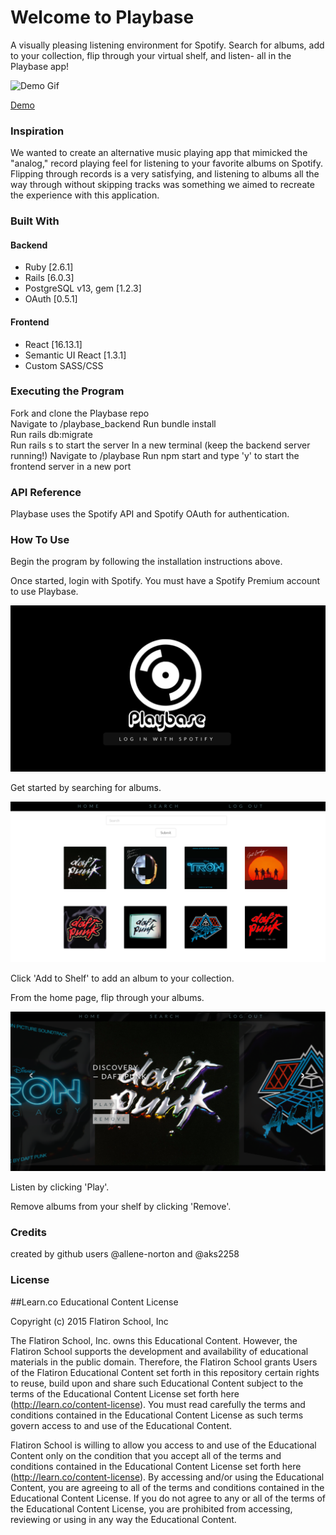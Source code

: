 # Welcome to Playbase


A visually pleasing listening environment for Spotify. Search for albums, add to your collection, flip through your virtual shelf, and listen- all in the Playbase app!

![Demo Gif](https://github.com/allene-norton/playbase/blob/master/playbasedemogif.gif?raw=true)

[Demo](https://www.youtube.com/watch?v=mYzVeRW99r4&feature=youtu.be)


### Inspiration

We wanted to create an alternative music playing app that mimicked the "analog," record playing feel for listening to your favorite albums on Spotify. Flipping through records is a very satisfying, and listening to albums all the way through without skipping tracks was something we aimed to recreate the experience with this application.

### Built With

#### Backend

* Ruby [2.6.1]
* Rails [6.0.3]
* PostgreSQL v13, gem [1.2.3]
* OAuth [0.5.1]

#### Frontend

* React [16.13.1]
* Semantic UI React [1.3.1]
* Custom SASS/CSS

### Executing the Program

Fork and clone the Playbase repo  
Navigate to /playbase_backend
Run bundle install  
Run rails db:migrate  
Run rails s to start the server
In a new terminal (keep the backend server running!)
Navigate to /playbase
Run npm start and type 'y' to start the frontend server in a new port


### API Reference

Playbase uses the Spotify API and Spotify OAuth for authentication.

### How To Use

Begin the program by following the installation instructions above.  

Once started, login with Spotify. You must have a Spotify Premium account to use Playbase.

![Alt text](playbase_login.png "Title Screen")

Get started by searching for albums. 

![Alt text](playbase_search.png "Search")

Click 'Add to Shelf' to add an album to your collection.

From the home page, flip through your albums.

![Alt text](playbase_home.png "Home Page")

Listen by clicking 'Play'.

Remove albums from your shelf by clicking 'Remove'.  

### Credits

created by github users @allene-norton and @aks2258  


### License

##Learn.co Educational Content License

Copyright (c) 2015 Flatiron School, Inc

The Flatiron School, Inc. owns this Educational Content. However, the Flatiron School supports the development and availability of educational materials in the public domain. Therefore, the Flatiron School grants Users of the Flatiron Educational Content set forth in this repository certain rights to reuse, build upon and share such Educational Content subject to the terms of the Educational Content License set forth here (http://learn.co/content-license). You must read carefully the terms and conditions contained in the Educational Content License as such terms govern access to and use of the Educational Content.

Flatiron School is willing to allow you access to and use of the Educational Content only on the condition that you accept all of the terms and conditions contained in the Educational Content License set forth here (http://learn.co/content-license). By accessing and/or using the Educational Content, you are agreeing to all of the terms and conditions contained in the Educational Content License. If you do not agree to any or all of the terms of the Educational Content License, you are prohibited from accessing, reviewing or using in any way the Educational Content.
